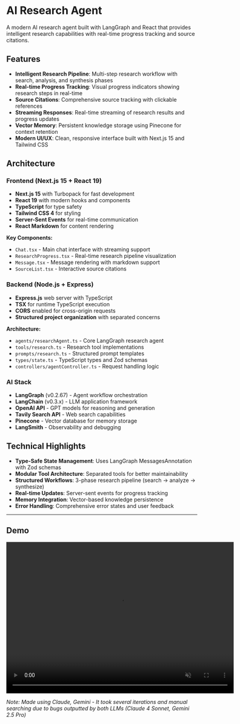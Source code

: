# AI Research Agent

A modern AI research agent built with LangGraph and React that provides intelligent research capabilities with real-time progress tracking and source citations.

## Features

- **Intelligent Research Pipeline**: Multi-step research workflow with search, analysis, and synthesis phases
- **Real-time Progress Tracking**: Visual progress indicators showing research steps in real-time
- **Source Citations**: Comprehensive source tracking with clickable references
- **Streaming Responses**: Real-time streaming of research results and progress updates
- **Vector Memory**: Persistent knowledge storage using Pinecone for context retention
- **Modern UI/UX**: Clean, responsive interface built with Next.js 15 and Tailwind CSS

## Architecture

### Frontend (Next.js 15 + React 19)

- **Next.js 15** with Turbopack for fast development
- **React 19** with modern hooks and components
- **TypeScript** for type safety
- **Tailwind CSS 4** for styling
- **Server-Sent Events** for real-time communication
- **React Markdown** for content rendering

**Key Components:**
- `Chat.tsx` - Main chat interface with streaming support
- `ResearchProgress.tsx` - Real-time research pipeline visualization
- `Message.tsx` - Message rendering with markdown support
- `SourceList.tsx` - Interactive source citations

### Backend (Node.js + Express)

- **Express.js** web server with TypeScript
- **TSX** for runtime TypeScript execution
- **CORS** enabled for cross-origin requests
- **Structured project organization** with separated concerns

**Architecture:**
- `agents/researchAgent.ts` - Core LangGraph research agent
- `tools/research.ts` - Research tool implementations
- `prompts/research.ts` - Structured prompt templates
- `types/state.ts` - TypeScript types and Zod schemas
- `controllers/agentController.ts` - Request handling logic

### AI Stack

- **LangGraph** (v0.2.67) - Agent workflow orchestration
- **LangChain** (v0.3.x) - LLM application framework
- **OpenAI API** - GPT models for reasoning and generation
- **Tavily Search API** - Web search capabilities
- **Pinecone** - Vector database for memory storage
- **LangSmith** - Observability and debugging

## Technical Highlights

- **Type-Safe State Management**: Uses LangGraph MessagesAnnotation with Zod schemas
- **Modular Tool Architecture**: Separated tools for better maintainability
- **Structured Workflows**: 3-phase research pipeline (search → analyze → synthesize)
- **Real-time Updates**: Server-sent events for progress tracking
- **Memory Integration**: Vector-based knowledge persistence
- **Error Handling**: Comprehensive error states and user feedback

---

## Demo

<video width="600" height="400" autoplay muted loop>
  <source src="demo.mov">
  Your browser does not support the video tag.
</video>

_Note: Made using Claude, Gemini - It took several iterations and manual searching due to bugs outputted by both LLMs (Claude 4 Sonnet, Gemini 2.5 Pro)_
